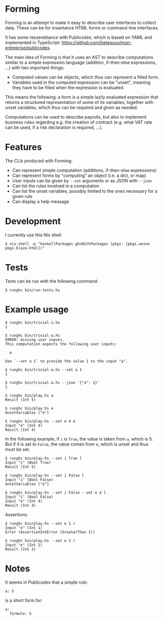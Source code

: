# Forming

Forming is an attempt to make it easy to describe user interfaces to collect
data. These can be for insantance HTML forms or command-line interfaces.

It has some ressemblance with Publicodes, which is based on YAML and
implemented in TypeScript:
https://github.com/betagouv/mon-entreprise/publicodes.

The main idea of Forming is that it uses an AST to describe computations
similar to a simple expression language (addition, if-then-else expressions,
...) with two important things:

- Computed values can be objects, which thus can represent a filled form.
- Variables used in the computed expression can be "unset", meaning they have
  to be filled when the expression is evaluated.

This means the following: a form is a simple lazily evaluated expression that
returns a structured representation of some of its variables, together with
unset variables, which thus can be required and given as needed.

Computations can be used to describe payrolls, but also to implement business
rules regarding e.g. the creation of contract (e.g. what VAT rate can be used,
if a risk declaration is required, ...).


# Features

The CLIs produced with Forming:

- Can represent simple computation (additions, if-then-else expressions)
- Can represent forms by "computing" an object (i.e. a dict, or map)
- User inputs can be given by `--set` arguments or as JSON with `--json`
- Can list the rules involved in a computation
- Can list the unset variables, possibly limited to the ones necessary for a
  given rule
- Can display a help message


# Development

I currently use this Nix shell:

```
$ nix-shell -p "haskellPackages.ghcWithPackages (pkgs: [pkgs.aeson pkgs.blaze-html])"
```


# Tests

Tests can be run with the following command:

```
$ runghc bin/run-tests.hs
```


# Example usage

```
$ runghc bin/trivial-1.hs 
1

$ runghc bin/trivial-a.hs 
ERROR: missing user inputs.
This computation expects the following user inputs:

  a

Use `--set a 1` to provide the value 1 to the input "a".

$ runghc bin/trivial-a.hs --set a 1
1

$ runghc bin/trivial-a.hs --json '{"a": 1}'
1
```

```
$ runghc bin/play.hs a
Result (Int 5)

$ runghc bin/play.hs e
UnsetVariables ["e"]

$ runghc bin/play.hs --set e 4 e
Input "e" (Int 4)
Result (Int 4)
```

In the following example, if `i` is `True`, the value is taken from `a`, which
is 5. But if it is set to `False`, the value comes from `e`, which is unset and
thus must be set.

```
$ runghc bin/play.hs --set i True l
Input "i" (Bool True)
Result (Int 5)

$ runghc bin/play.hs --set i False l
Input "i" (Bool False)
UnsetVariables ["e"]

$ runghc bin/play.hs --set i False --set e 4 l
Input "i" (Bool False)
Input "e" (Int 4)
Result (Int 4)
```

Assertions:

```
$ runghc bin/play.hs --set e 1 r
Input "e" (Int 1)
Error (AssertionIntError (GreaterThan 1))

$ runghc bin/play.hs --set e 2 r
Input "e" (Int 2)
Result (Int 2)
```


# Notes

It seems in Publicodes that a simple rule:

```
a: 5
```

is a short form for:

```
a:
  formule: 5
```
